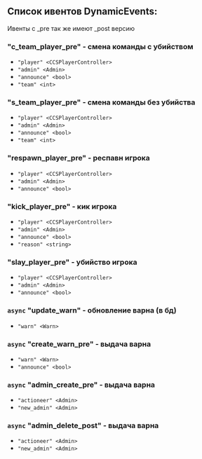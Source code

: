 ## Список ивентов DynamicEvents:
Ивенты с _pre так же имеют _post версию
### "c_team_player_pre" - смена команды с убийством
- `"player" <CCSPlayerController>`
- `"admin" <Admin>`
- `"announce" <bool>`
- `"team" <int>`
### "s_team_player_pre" - смена команды без убийства
- `"player" <CCSPlayerController>`
- `"admin" <Admin>`
- `"announce" <bool>`
- `"team" <int>`
### "respawn_player_pre" - респавн игрока
- `"player" <CCSPlayerController>`
- `"admin" <Admin>`
- `"announce" <bool>`
### "kick_player_pre" - кик игрока
- `"player" <CCSPlayerController>`
- `"admin" <Admin>`
- `"announce" <bool>`
- `"reason" <string>`
### "slay_player_pre" - убийство игрока
- `"player" <CCSPlayerController>`
- `"admin" <Admin>`
- `"announce" <bool>`
### `async` "update_warn" - обновление варна (в бд)
- `"warn" <Warn>`
### `async` "create_warn_pre" - выдача варна
- `"warn" <Warn>`
- `"announce" <bool>`
### `async` "admin_create_pre" - выдача варна
- `"actioneer" <Admin>`
- `"new_admin" <Admin>`
### `async` "admin_delete_post" - выдача варна
- `"actioneer" <Admin>`
- `"new_admin" <Admin>`